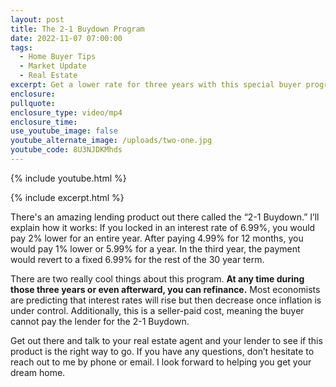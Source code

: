```yaml
---
layout: post
title: The 2-1 Buydown Program
date: 2022-11-07 07:00:00
tags:
  - Home Buyer Tips
  - Market Update
  - Real Estate
excerpt: Get a lower rate for three years with this special buyer program.
enclosure:
pullquote:
enclosure_type: video/mp4
enclosure_time:
use_youtube_image: false
youtube_alternate_image: /uploads/two-one.jpg
youtube_code: 8U3NJDKMhds
---
```

{% include youtube.html %}

{% include excerpt.html %}

There's an amazing lending product out there called the “2-1 Buydown.” I’ll explain how it works: If you locked in an interest rate of 6.99%, you would pay 2% lower for an entire year. After paying 4.99% for 12 months, you would pay 1% lower or 5.99% for a year. In the third year, the payment would revert to a fixed 6.99% for the rest of the 30 year term.&nbsp;

There are two really cool things about this program. **At any time during those three years or even afterward, you can refinance.** Most economists are predicting that interest rates will rise but then decrease once inflation is under control. Additionally, this is a seller-paid cost, meaning the buyer cannot pay the lender for the 2-1 Buydown.

Get out there and talk to your real estate agent and your lender to see if this product is the right way to go. If you have any questions, don’t hesitate to reach out to me by phone or email. I look forward to helping you get your dream home.